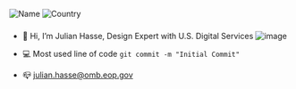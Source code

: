 ![Name](https://img.shields.io/badge/JULIAN%20HASSE-UX%20DESIGNER-red)
![Country](https://img.shields.io/badge/North%20Carolina-USA-blue)


###
- 👋 Hi, I’m Julian Hasse, Design Expert with U.S. Digital Services ![image](https://user-images.githubusercontent.com/111304572/186955157-d045b307-3d6c-403c-b1f4-3caf97cbf661.png)

- :computer: Most used line of code `git commit -m "Initial Commit"`
- 📪 julian.hasse@omb.eop.gov


